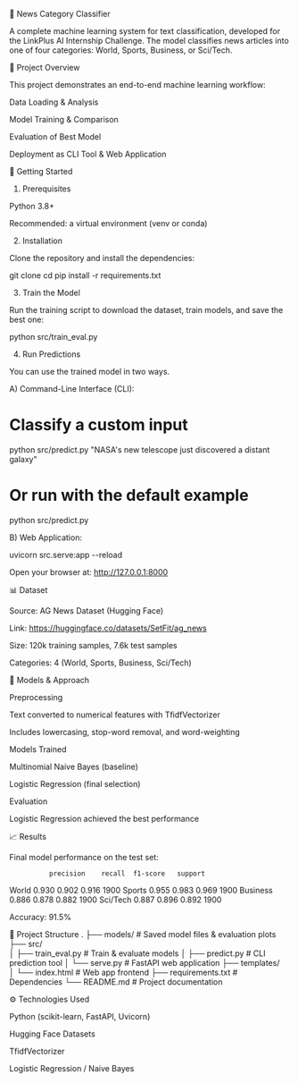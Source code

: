 📰 News Category Classifier

A complete machine learning system for text classification, developed for the LinkPlus AI Internship Challenge.
The model classifies news articles into one of four categories: World, Sports, Business, or Sci/Tech.

📌 Project Overview

This project demonstrates an end-to-end machine learning workflow:

Data Loading & Analysis

Model Training & Comparison

Evaluation of Best Model

Deployment as CLI Tool & Web Application

🚀 Getting Started
1) Prerequisites

Python 3.8+

Recommended: a virtual environment (venv or conda)

2) Installation

Clone the repository and install the dependencies:

git clone <your-github-repo-link>
cd <your-project-folder>
pip install -r requirements.txt

3) Train the Model

Run the training script to download the dataset, train models, and save the best one:

python src/train_eval.py

4) Run Predictions

You can use the trained model in two ways.

A) Command-Line Interface (CLI):

# Classify a custom input
python src/predict.py "NASA's new telescope just discovered a distant galaxy"

# Or run with the default example
python src/predict.py


B) Web Application:

uvicorn src.serve:app --reload


Open your browser at: http://127.0.0.1:8000

📊 Dataset

Source: AG News Dataset (Hugging Face)

Link: https://huggingface.co/datasets/SetFit/ag_news

Size: 120k training samples, 7.6k test samples

Categories: 4 (World, Sports, Business, Sci/Tech)

🧠 Models & Approach

Preprocessing

Text converted to numerical features with TfidfVectorizer

Includes lowercasing, stop-word removal, and word-weighting

Models Trained

Multinomial Naive Bayes (baseline)

Logistic Regression (final selection)

Evaluation

Logistic Regression achieved the best performance

📈 Results

Final model performance on the test set:

              precision    recall  f1-score   support
World          0.930      0.902     0.916      1900
Sports         0.955      0.983     0.969      1900
Business       0.886      0.878     0.882      1900
Sci/Tech       0.887      0.896     0.892      1900

Accuracy: 91.5%

📂 Project Structure
.
├── models/              # Saved model files & evaluation plots
├── src/                 
│   ├── train_eval.py    # Train & evaluate models
│   ├── predict.py       # CLI prediction tool
│   └── serve.py         # FastAPI web application
├── templates/           
│   └── index.html       # Web app frontend
├── requirements.txt     # Dependencies
└── README.md            # Project documentation

⚙️ Technologies Used

Python (scikit-learn, FastAPI, Uvicorn)

Hugging Face Datasets

TfidfVectorizer

Logistic Regression / Naive Bayes